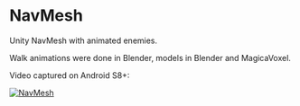 # NavMesh

Unity NavMesh with animated enemies.

Walk animations were done in Blender, models in Blender and MagicaVoxel.

Video captured on Android  S8+:

[![NavMesh](https://github.com/GunnarKarlsson/NavMesh/raw/master/ss1.png)](https://youtu.be/4JLYCp69HpE)
